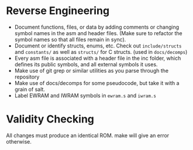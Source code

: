 # Reverse Engineering
- Document functions, files, or data by adding comments or changing symbol names in the asm and header files. (Make sure to refactor the symbol names so that all files remain in sync).
- Document or identify structs, enums, etc. Check out `include/structs` and `constants/` as well as `structs/` for C structs. (used in `docs/decomps`)
- Every asm file is associated with a header file in the inc folder, which defines its public symbols, and all external symbols it uses.
- Make use of git grep or similar utilities as you parse through the repository
- Make use of docs/decomps for some pseudocode, but take it with a grain of salt.
- Label EWRAM and IWRAM symbols in `ewram.s` and `iwram.s`

# Validity Checking
All changes must produce an identical ROM. make will give an error otherwise.
